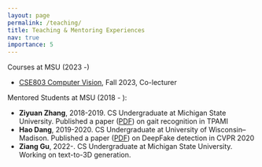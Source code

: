 ```yaml
---
layout: page
permalink: /teaching/
title: Teaching & Mentoring Experiences
nav: true
importance: 5
---
```

<div>
Courses at MSU (2023 -)
		<ul>
            <li><a href="https://www.cse.msu.edu/~cse803/">CSE803 Computer Vision</a>, Fall 2023, Co-lecturer</li>
        </ul>

Mentored Students at MSU (2018 - ):
        <ul>
			<li> <b>Ziyuan Zhang</b>, 2018-2019. CS Undergraduate at Michigan State University. Published a paper (<a href="https://arxiv.org/pdf/1909.03051.pdf">PDF</a>) on gait recognition in TPAMI </li>
			<li> <b>Hao Dang</b>, 2019-2020. CS Undergraduate at University of Wisconsin–Madison. Published a paper (<a href="https://arxiv.org/pdf/1910.01717.pdf">PDF</a>) on DeepFake detection in CVPR 2020 </li>
			<li> <b>Ziang Gu</b>, 2022-. CS Undergraduate at Michigan State University. Working on text-to-3D generation. </li>
        </ul>
</div>
